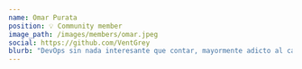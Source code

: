 ```yaml
---
name: Omar Purata
position: 💡 Community member
image_path: /images/members/omar.jpeg
social: https://github.com/VentGrey
blurb: "DevOps sin nada interesante que contar, mayormente adicto al café y al código bien escrito. \"Ante la duda siempre leed el manual.\""
---
```

